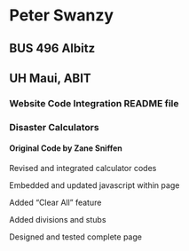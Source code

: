 # Peter Swanzy
## BUS 496 Albitz
## UH Maui, ABIT
### Website Code Integration README file

### Disaster Calculators
#### Original Code by Zane Sniffen
Revised and integrated calculator codes

Embedded and updated javascript within page

Added “Clear All” feature

Added divisions and stubs

Designed and tested complete page


